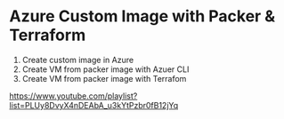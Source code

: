 # Azure Custom Image with Packer & Terraform

1. Create custom image in Azure 
2. Create VM from packer image with Azuer CLI
3. Create VM from packer image with Terrafom

https://www.youtube.com/playlist?list=PLUy8DvyX4nDEAbA_u3kYtPzbr0fB12jYq
